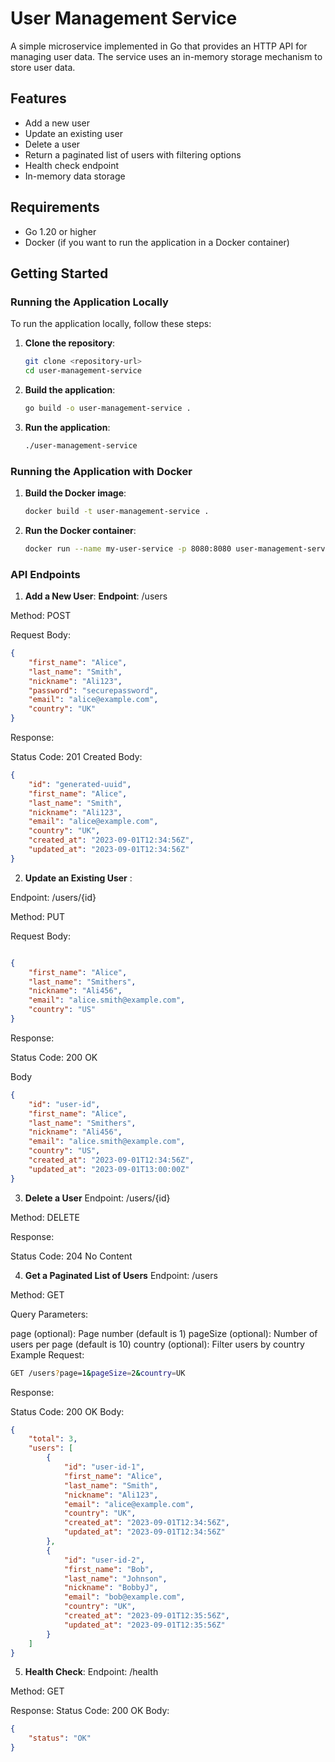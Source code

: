 # User Management Service

A simple microservice implemented in Go that provides an HTTP API for managing user data. The service uses an in-memory storage mechanism to store user data.

## Features

- Add a new user
- Update an existing user
- Delete a user
- Return a paginated list of users with filtering options
- Health check endpoint
- In-memory data storage

## Requirements

- Go 1.20 or higher
- Docker (if you want to run the application in a Docker container)

## Getting Started

### Running the Application Locally

To run the application locally, follow these steps:

1. **Clone the repository**:

   ```sh
   git clone <repository-url>
   cd user-management-service

2. **Build the application**:
   ```sh
   go build -o user-management-service .

3. **Run the application**:
   ```sh
   ./user-management-service

### Running the Application with Docker

1. **Build the Docker image**:
   ```sh
   docker build -t user-management-service .

2. **Run the Docker container**:
   ```sh
   docker run --name my-user-service -p 8080:8080 user-management-service


### API Endpoints

1. **Add a New User**:
**Endpoint**: /users

Method: POST

Request Body:
```json
{
    "first_name": "Alice",
    "last_name": "Smith",
    "nickname": "Ali123",
    "password": "securepassword",
    "email": "alice@example.com",
    "country": "UK"
}
```
Response:

Status Code: 201 Created
Body:
```json
{
    "id": "generated-uuid",
    "first_name": "Alice",
    "last_name": "Smith",
    "nickname": "Ali123",
    "email": "alice@example.com",
    "country": "UK",
    "created_at": "2023-09-01T12:34:56Z",
    "updated_at": "2023-09-01T12:34:56Z"
}
```

2. **Update an Existing User** :

Endpoint: /users/{id}

Method: PUT

Request Body:
```json

{
    "first_name": "Alice",
    "last_name": "Smithers",
    "nickname": "Ali456",
    "email": "alice.smith@example.com",
    "country": "US"
}

```
Response:

Status Code: 200 OK

Body
``` json
{
    "id": "user-id",
    "first_name": "Alice",
    "last_name": "Smithers",
    "nickname": "Ali456",
    "email": "alice.smith@example.com",
    "country": "US",
    "created_at": "2023-09-01T12:34:56Z",
    "updated_at": "2023-09-01T13:00:00Z"
}
```

3. **Delete a User**
Endpoint: /users/{id}

Method: DELETE

Response:

Status Code: 204 No Content

4. **Get a Paginated List of Users**
Endpoint: /users

Method: GET

Query Parameters:

page (optional): Page number (default is 1)
pageSize (optional): Number of users per page (default is 10)
country (optional): Filter users by country
Example Request:
```sh
GET /users?page=1&pageSize=2&country=UK
```
Response:

Status Code: 200 OK
Body:
``` json
{
    "total": 3,
    "users": [
        {
            "id": "user-id-1",
            "first_name": "Alice",
            "last_name": "Smith",
            "nickname": "Ali123",
            "email": "alice@example.com",
            "country": "UK",
            "created_at": "2023-09-01T12:34:56Z",
            "updated_at": "2023-09-01T12:34:56Z"
        },
        {
            "id": "user-id-2",
            "first_name": "Bob",
            "last_name": "Johnson",
            "nickname": "BobbyJ",
            "email": "bob@example.com",
            "country": "UK",
            "created_at": "2023-09-01T12:35:56Z",
            "updated_at": "2023-09-01T12:35:56Z"
        }
    ]
}
```

5. **Health Check**:
Endpoint: /health

Method: GET

Response:
Status Code: 200 OK
Body:

```json
{
    "status": "OK"
}
```